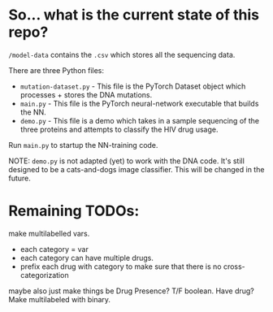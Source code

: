 # So... what is the current state of this repo?

`/model-data` contains the `.csv` which stores all the sequencing data.

There are three Python files:
- `mutation-dataset.py` - This file is the PyTorch Dataset object which processes + stores the DNA mutations.
- `main.py` - This file is the PyTorch neural-network executable that builds the NN.
- `demo.py` - This file is a demo which takes in a sample sequencing of the three proteins and attempts to classify the HIV drug usage.

Run `main.py` to startup the NN-training code.

NOTE:  `demo.py` is not adapted (yet) to work with the DNA code.  It's still designed to be a cats-and-dogs image classifier.  This will be changed in the future.

# Remaining TODOs:

make multilabelled vars.
- each category = var
- each category can have multiple drugs.
- prefix each drug with category to make sure that there is no cross-categorization

maybe also just make things be Drug Presence?  T/F boolean.  Have drug?  Make multilabeled with binary.
